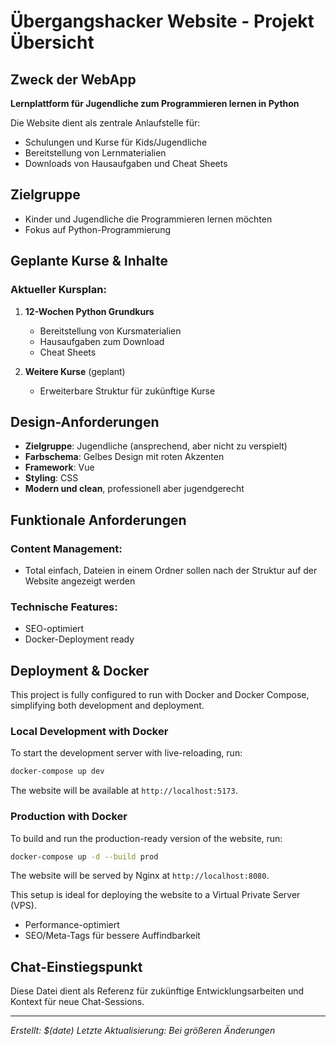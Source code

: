 # Übergangshacker Website - Projekt Übersicht

## Zweck der WebApp
**Lernplattform für Jugendliche zum Programmieren lernen in Python**

Die Website dient als zentrale Anlaufstelle für:
- Schulungen und Kurse für Kids/Jugendliche
- Bereitstellung von Lernmaterialien
- Downloads von Hausaufgaben und Cheat Sheets

## Zielgruppe
- Kinder und Jugendliche die Programmieren lernen möchten
- Fokus auf Python-Programmierung

## Geplante Kurse & Inhalte

### Aktueller Kursplan:
1. **12-Wochen Python Grundkurs** 
   - Bereitstellung von Kursmaterialien
   - Hausaufgaben zum Download
   - Cheat Sheets

2. **Weitere Kurse** (geplant)
   - Erweiterbare Struktur für zukünftige Kurse

## Design-Anforderungen
- **Zielgruppe**: Jugendliche (ansprechend, aber nicht zu verspielt)
- **Farbschema**: Gelbes Design mit roten Akzenten
- **Framework**: Vue
- **Styling**: CSS
- **Modern und clean**, professionell aber jugendgerecht

## Funktionale Anforderungen

### Content Management:
- Total einfach, Dateien in einem Ordner sollen nach der Struktur auf der Website angezeigt werden

### Technische Features:
- SEO-optimiert
- Docker-Deployment ready

## Deployment & Docker

This project is fully configured to run with Docker and Docker Compose, simplifying both development and deployment.

### Local Development with Docker

To start the development server with live-reloading, run:

```bash
docker-compose up dev
```

The website will be available at `http://localhost:5173`.

### Production with Docker

To build and run the production-ready version of the website, run:

```bash
docker-compose up -d --build prod
```

The website will be served by Nginx at `http://localhost:8080`.

This setup is ideal for deploying the website to a Virtual Private Server (VPS).
- Performance-optimiert
- SEO/Meta-Tags für bessere Auffindbarkeit

## Chat-Einstiegspunkt
Diese Datei dient als Referenz für zukünftige Entwicklungsarbeiten und Kontext für neue Chat-Sessions.

---
*Erstellt: $(date)*
*Letzte Aktualisierung: Bei größeren Änderungen*

